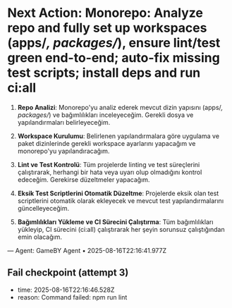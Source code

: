 # Next Action: Monorepo: Analyze repo and fully set up workspaces (apps/*, packages/*), ensure lint/test green end-to-end; auto-fix missing test scripts; install deps and run ci:all

1. **Repo Analizi**: Monorepo'yu analiz ederek mevcut dizin yapısını (apps/*, packages/*) ve bağımlılıkları inceleyeceğim. Gerekli dosya ve yapılandırmaları belirleyeceğim.

2. **Workspace Kurulumu**: Belirlenen yapılandırmalara göre uygulama ve paket dizinlerinde gerekli workspace ayarlarını yapacağım ve monorepo'yu yapılandıracağım.

3. **Lint ve Test Kontrolü**: Tüm projelerde linting ve test süreçlerini çalıştırarak, herhangi bir hata veya uyarı olup olmadığını kontrol edeceğim. Gerekirse düzeltmeler yapacağım.

4. **Eksik Test Scriptlerini Otomatik Düzeltme**: Projelerde eksik olan test scriptlerini otomatik olarak ekleyecek ve mevcut test yapılandırmalarını güncelleyeceğim.

5. **Bağımlılıkları Yükleme ve CI Sürecini Çalıştırma**: Tüm bağımlılıkları yükleyip, CI sürecini (ci:all) çalıştırarak her şeyin sorunsuz çalıştığından emin olacağım.

— Agent: GameBY Agent • 2025-08-16T22:16:41.977Z


## Fail checkpoint (attempt 3)
- time: 2025-08-16T22:16:46.528Z
- reason: Command failed: npm run lint
